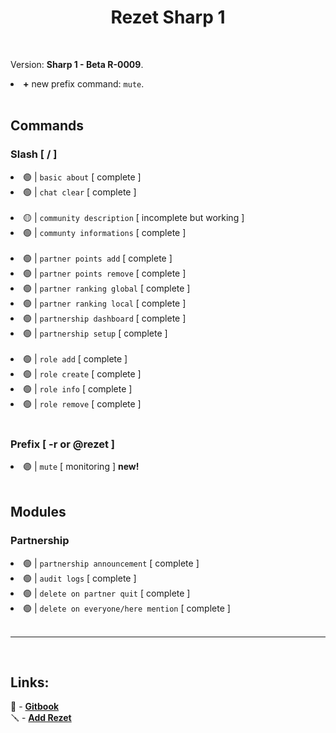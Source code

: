 <h1 align=center>
    Rezet Sharp 1
</h1>
<br>
<p>
    Version: <strong>Sharp 1 - Beta R-0009</strong>.
</p>
<li><strong>+</strong> new prefix command: <code>mute</code>.</li>
<br>



<h2>
    Commands
</h2>
<h3>Slash [ / ]</h3>
<li>🟢 | <code>basic about</code> [ complete ]</li>
<li>🟢 | <code>chat clear</code> [ complete ]</li>
<br>
<li>🟡 | <code>community description</code> [ incomplete but working ]</li>
<li>🟢 | <code>communty informations</code> [ complete ]</li>
<br>
<li>🟢 | <code>partner points add</code> [ complete ]</li>
<li>🟢 | <code>partner points remove</code> [ complete ]</li>
<li>🟢 | <code>partner ranking global</code> [ complete ]</li>
<li>🟢 | <code>partner ranking local</code> [ complete ]</li>
<li>🟢 | <code>partnership dashboard</code> [ complete ]</li>
<li>🟢 | <code>partnership setup</code> [ complete ]</li>
<br>
<li>🟢 | <code>role add</code> [ complete ]</li>
<li>🟢 | <code>role create</code> [ complete ]</li>
<li>🟢 | <code>role info</code> [ complete ]</li>
<li>🟢 | <code>role remove</code> [ complete ]</li>
<br>


<h3>
    Prefix [ -r or @rezet ]
</h3>
<li>🟣 | <code>mute</code> [ monitoring ] <strong>new!</strong></li>
<br>



<h2>
    Modules
</h2>
<h3>
    Partnership
</h3>
<li>🟢 | <code>partnership announcement</code> [ complete ]</li>
<li>🟢 | <code>audit logs</code> [ complete ]</li>
<li>🟢 | <code>delete on partner quit</code> [ complete ]</li>
<li>🟢 | <code>delete on everyone/here mention</code> [ complete ]</li>
<br>


<hr>
<br>
<h2>
    Links:
</h2>
📘 - <a href="https://horizon-witwicky.gitbook.io/rezet">
    <strong>Gitbook</strong>
</a>
<br>
🪛 - <a href="https://discord.com/oauth2/authorize?client_id=889388725719683082">
    <strong>Add Rezet</strong>
</a>
